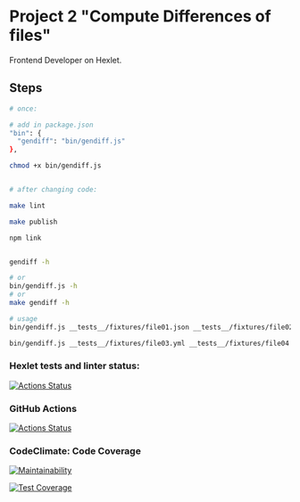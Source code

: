 # Project 2 "Compute Differences of files"

Frontend Developer on Hexlet.

## Steps

```bash
# once:

# add in package.json
"bin": {
  "gendiff": "bin/gendiff.js"
}, 

chmod +x bin/gendiff.js


# after changing code:

make lint

make publish

npm link


gendiff -h

# or
bin/gendiff.js -h
# or
make gendiff -h

# usage
bin/gendiff.js __tests__/fixtures/file01.json __tests__/fixtures/file02.json

bin/gendiff.js __tests__/fixtures/file03.yml __tests__/fixtures/file04.yml


```

### Hexlet tests and linter status:
[![Actions Status](https://github.com/ivekhov/frontend-project-46/workflows/hexlet-check/badge.svg)](https://github.com/ivekhov/frontend-project-46/actions)

### GitHub Actions

[![Actions Status](https://github.com/ivekhov/frontend-project-46/actions/workflows/hexlet-check.yml/badge.svg)](https://github.com/ivekhov/frontend-project-46/actions)


### CodeClimate: Code Coverage
[![Maintainability](https://api.codeclimate.com/v1/badges/f9b0debda75ad31a2506/maintainability)](https://codeclimate.com/github/ivekhov/frontend-project-46/maintainability)


[![Test Coverage](https://api.codeclimate.com/v1/badges/f9b0debda75ad31a2506/test_coverage)](https://codeclimate.com/github/ivekhov/frontend-project-46/test_coverage)

